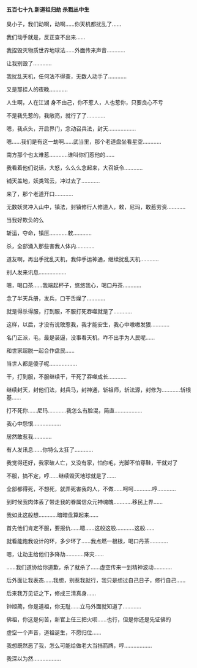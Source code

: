 #### 五百七十九 新道祖归劫 杀戮丛中生


臭小子，我们动啊，动啊……你天机都扰乱了……

我们动手就是，反正查不出来……

我捏毁灭物质世界地球法……外面传来声音…………

让我别毁了…………


我扰乱天机，任何法不得查，无数人动手了…………

又是那挂人的夜晚…………


人生啊，人在江湖 身不由己，你不惹人，人也惹你，只要良心不亏

不是我先惹的，我敞亮，就行了了…………


嗯，我点头，开启界门，念动召兵法，封天………………



嗯……我们是有这一劫啊……武当里，那个老道盘坐看星空…………

南方那个也太难惹…………谁叫你们惹他的……

我看着他们说话，大怒，么么么念起来，大召妖令…………

铺天盖地，妖类驾云，冲过去了…………

来了，那个老道开口…………

无数妖灵冲入山中，镇法，封镇修行人修道人，敕，尼玛，敢惹劳资…………

当我好欺负的么

斩运，夺命，镇压…………敕…………

杀，全部涌入那些害我人体内…………

道友啊，再出手扰乱天机，我伸手运神通，继续扰乱天机…………


别人发来讯息………………


嗯，喝口茶……我端起杯子，悠悠我心，喝口丹茶…………

念了半天兵册，发兵，口干舌燥了…………

就是得杀得服，打到服，不服打死吞噬就是了…………

这样，以后，才没有说敢惹我，我才能安生，我心中嗷嗷发狠…………

名门正派，毛，最是装逼，没事看天机，咋不出手为人民呢……

和世家超脱一起合作盘民……

当世人都是傻子呢………………

干，打到服，不服继续干，干死了吞噬成长…………

继续封天，封他们法，封兵马，封神通，斩祖师，斩法源，封修为…………斩根基……

打不死你……尼玛…………我怎么有脸混，简直………………

我心中怨恨………………

居然敢惹我…………


有人发讯息……你特么太狂了…………

我觉得还好，我家破人亡，又没有家，怕你毛，光脚不怕穿鞋，干就对了

不服，搞不定，哼……继续毁灭地球就是了……

全部都得死，不想死，就弄死害我的人，不做……呵呵…………哼…………

到时候我肉体丢了带走我的眷属信众元神魂魄…………移民上界……

我如此这般想…………暗暗盘算起来……

首先他们肯定不服，要报仇……嗯……这般这般…………这般……

就看能跑我设计的环，多少环了……我点燃一根根，喝口丹茶…………


嗯，让劫主给他们多降劫…………降灾……

……我们道协给你道歉，杀了就杀了……虚空传来一到精神波动…………



后外面让我表态……我想，别惹我就行，我只是想过自己日子，修行自己……


后来我万见证之下，修成三清真身……

钟旭蔺，你是道祖，你无耻……立马外面就知道了…………

佛祖，你这是何苦，新官上任三把火呗……也行，但是你还是先证佛的

虚空一个声音，道祖诞生，不愿归位……


我想既然恶了我，怎么可能给做老大当挡箭牌，哼………………

我深以为然………………